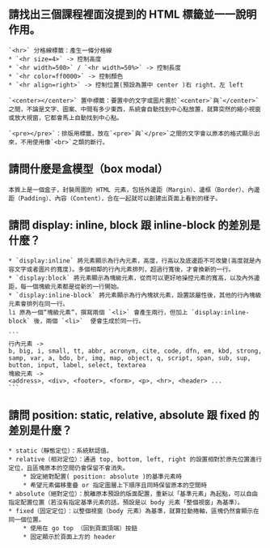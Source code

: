 ## 請找出三個課程裡面沒提到的 HTML 標籤並一一說明作用。
    `<hr>` 分格線標籤：產生一條分格線
    * `<hr size=4>` -> 控制高度
    * `<hr width=500>` / `<hr width=50%>` -> 控制長度
    * `<hr color=ff0000>` -> 控制顏色
    * `<hr align=right>` -> 控制位置(預設為置中 center )右 right、左 left
    
    `<center></center>` 置中標籤：要置中的文字或圖片置於`<center>`與`</center>`之間，不論是文字、圖案、中間有多少東西，系統會自動找到中心點放置，就算突然的縮小視窗或放大視窗，它都會馬上自動找到中心點。
    
    `<pre></pre>`：排版用標籤，放在`<pre>`與`</pre>`之間的文字會以原本的格式顯示出來，不用使用像`<br>`之類的斷行。

## 請問什麼是盒模型（box modal）
    本質上是一個盒子，封裝周圍的 HTML 元素，包括外邊距（Margin）、邊框（Border）、內邊距（Padding）、內容（Content），合在一起就可以創建出頁面上看到的樣子。

## 請問 display: inline, block 跟 inline-block 的差別是什麼？
    * `display:inline` 將元素顯示為行內元素，高度，行高以及底邊距不可改變(高度就是內容文字或者圖片的寬度)。多個相鄰的行內元素排列，超過行寬後，才會換新的一行。
    * `display:block` 將元素顯示為塊級元素，從而可以更好地操控元素的寬高，以及內外邊距，每一個塊級元素都是從新的一行開始。
    * `display:inline-block` 將元素顯示為行內塊狀元素，設置該屬性後，其他的行內塊級元素會排列在同一行。
    li 原為一個“塊級元素”，撰寫兩個 `<li>` 會產生兩行，但加上 `display:inline-block` 後，兩個 `<li>`  便會生成於同一行。
    
    ```
    行內元素 -> 
    b, big, i, small, tt, abbr, acronym, cite, code, dfn, em, kbd, strong, samp, var, a, bdo, br, img, map, object, q, script, span, sub, sup, button, input, label, select, textarea
    塊級元素 -> 
    <address>, <div>, <footer>, <form>, <p>, <hr>, <header> ...
    ```

## 請問 position: static, relative, absolute 跟 fixed 的差別是什麼？
	* static（靜態定位）：系統默認值。
	* relative（相对定位）：通過 top, bottom, left, right 的設置相對於原先位置進行定位，且區塊原本的空間仍會保留不會消失。
	    * 設定絕對配置( position: absolute )的基準元素時
	    * 希望元素偏移重疊 or 指定圖層上下順序且同時保留原本的空間時
	* absolute（絕對定位）：脫離原本預設的版面配置，重新以「基準元素」為起點，可以自由指定配置位置（若沒有指定基準元素的話，預設是以 body 元素「整個視窗」為基準）。
	* fixed（固定定位）：以整個視窗（body 元素）為基準，就算拉動捲軸，區塊仍然會顯示在同一個位置。
	    * 使用在 go top （回到頁面頂端）按鈕
	    * 固定顯示於頁面上方的 header 
